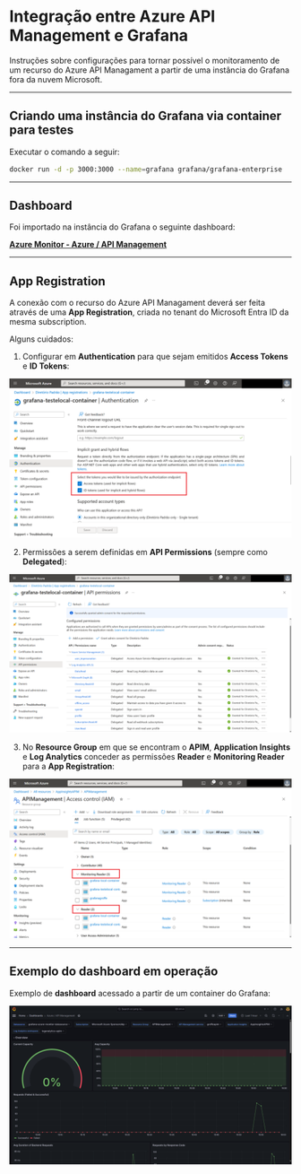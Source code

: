 # Integração entre Azure API Management e Grafana
Instruções sobre configurações para tornar possível o monitoramento de um recurso do Azure API Managament a partir de uma instância do Grafana fora da nuvem Microsoft.

---

## Criando uma instância do Grafana via container para testes

Executar o comando a seguir:

```bash
docker run -d -p 3000:3000 --name=grafana grafana/grafana-enterprise
```

---

## Dashboard

Foi importado na instância do Grafana o seguinte dashboard:

[**Azure Monitor - Azure / API Management**](https://grafana.com/grafana/dashboards/16604-azure-api-management/)

---

## App Registration

A conexão com o recurso do Azure API Managament deverá ser feita através de uma **App Registration**, criada no tenant do Microsoft Entra ID da mesma subscription.

Alguns cuidados:

1) Configurar em **Authentication** para que sejam emitidos **Access Tokens** e **ID Tokens**:

![alt](img/20-app-registrations-access-id-tokens.png)

2) Permissões a serem definidas em **API Permissions** (sempre como **Delegated**):

![alt](img/30-app-registrations-permissions.png)

3) No **Resource Group** em que se encontram o **APIM**, **Application Insights** e **Log Analytics** conceder as permissões **Reader** e **Monitoring Reader** para a **App Registration**:

![alt](img/40-permissions-resource-group.png)

---

## Exemplo do dashboard em operação

Exemplo de **dashboard** acessado a partir de um container do Grafana:

![alt](img/50-grafana-exemplo.png)